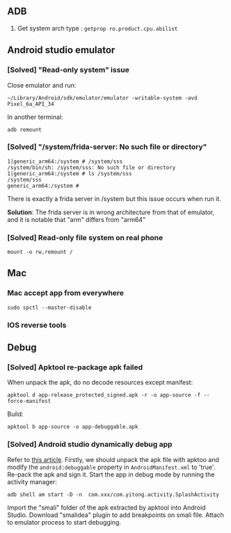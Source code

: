 ## ADB
1. Get system arch type : `getprop ro.product.cpu.abilist`

## Android studio emulator
### [Solved] "Read-only system" issue
Close emulator and run:
```
~/Library/Android/sdk/emulator/emulator -writable-system -avd Pixel_6a_API_34 
```
In another terminal:
```
adb remount
```




### [Solved] "/system/frida-server: No such file or directory"
```
1|generic_arm64:/system # /system/sss
/system/bin/sh: /system/sss: No such file or directory
1|generic_arm64:/system # ls /system/sss
/system/sss
generic_arm64:/system #
```
There is exactly a frida server in /system but this issue occurs when run it. 

**Solution**: The frida server is in wrong architecture from that of emulator, and it is notable that "arm" differs from "arm64"

### [Solved] Read-only file system on real phone
```
mount -o rw,remount /
```

## Mac
### Mac accept app from everywhere
```
sudo spctl --master-disable
```

### IOS reverse tools


## Debug
### [Solved] Apktool re-package apk failed
When unpack the apk, do no decode resources except manifest:
```
apktool d app-release_protected_signed.apk -r -o app-source -f --force-manifest
```

Build:
```
apktool b app-source -o app-debuggable.apk
```

### [Solved] Android studio dynamically debug app
Refer to [this article](https://cloud.tencent.com/developer/article/1877189). Firstly, we should unpack the apk file with apktoo and modify the `android:debuggable` property in  `AndroidManifest.xml` to 'true'. Re-pack the apk and sign it. 
Start the app in debug mode by running the activity manager:
```
adb shell am start -D -n  com.xxx/com.yitong.activity.SplashActivity
```
Import the "smali" folder of the apk extracted by apktool into Android Studio. Download "smalidea" plugin to add breakpoints on smali file. Attach to emulator process to start debugging. 


